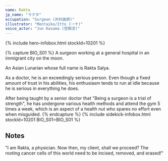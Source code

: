 ```yaml
---
name: Rakta
jp_name: "ラクタ"
occupation: "Surgeon (外科医師)"
illustrator: "Mentaiko/Itto (一十)"
voice_actor: "Jun Kasama (笠間淳)"
---
```


{% include hero-infobox.html stockId=10201 %}

{% capture BIO_S01 %}
A surgeon working at a general hospital in an immigrant city on the moon.

An Asian Lunarian whose full name is Rakta Salya.

As a doctor, he is an exceedingly serious person. Even though a fixed amount of trust in his abilities, his enthusiasm tends to run at idle because he is serious in everything he does.

After being taught by a senior doctor that "Being a surgeon is a trial of strength", he has undergone various health methods and attend the gym 5 times a week, which is an aspect of a health nut who spares no effort even when misguided.
{% endcapture %}
{% include sidekick-infobox.html stockId=10201 BIO_S01=BIO_S01 %}

## Notes

"I am Rakta, a physician. Now then, my client, shall we proceed? The rooting cancer cells of this world need to be incised, removed, and erased!"
